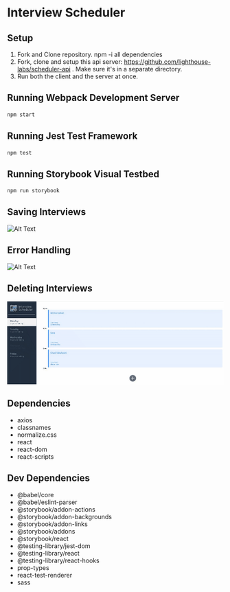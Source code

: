 # Interview Scheduler

## Setup
1. Fork and Clone repository. npm -i all dependencies 
2. Fork, clone and setup this api server: https://github.com/lighthouse-labs/scheduler-api . Make sure it's in a separate directory.
3. Run both the client and the server at once.

## Running Webpack Development Server

```sh
npm start
```

## Running Jest Test Framework

```sh
npm test
```

## Running Storybook Visual Testbed

```sh
npm run storybook
```


## Saving Interviews
![Alt Text](ReadMeFiles/SaveSuccess.gif)

## Error Handling
![Alt Text](ReadMeFiles/SaveError.gif)

## Deleting Interviews
![Alt Text](ReadMeFiles/DeletingSuccess.gif)

## Dependencies

 - axios
 - classnames
- normalize.css
- react
- react-dom
- react-scripts



## Dev Dependencies
  - @babel/core
  - @babel/eslint-parser
  - @storybook/addon-actions
  - @storybook/addon-backgrounds
  - @storybook/addon-links
  - @storybook/addons
  - @storybook/react
  - @testing-library/jest-dom
  - @testing-library/react
  - @testing-library/react-hooks
  - prop-types
  - react-test-renderer
  - sass



